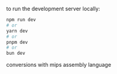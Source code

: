 to run the development server locally:

```bash
npm run dev
# or
yarn dev
# or
pnpm dev
# or
bun dev
```

conversions with mips assembly language
